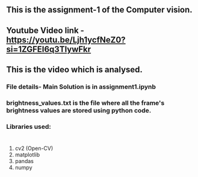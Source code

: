 ## This is the assignment-1 of the Computer vision.
## Youtube Video link - https://youtu.be/Ljh1ycfNeZ0?si=1ZGFEI6q3TIywFkr
## This is the video which is analysed.
### File details- Main Solution is in assignment1.ipynb
### brightness_values.txt is the file where all the frame's brightness values are stored using python code.

### Libraries used: 
#
1. cv2 (Open-CV)
2. matplotlib
3. pandas
4. numpy

